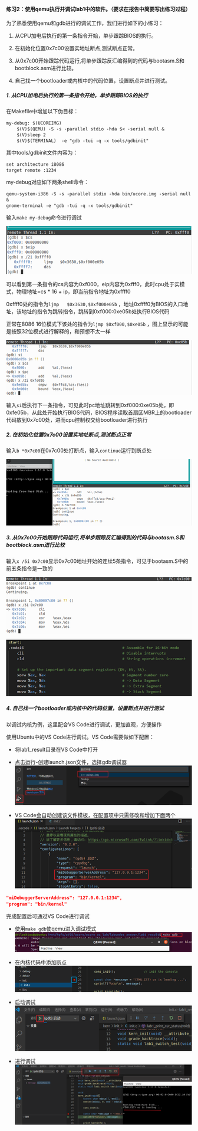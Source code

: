 #### 练习2：使用qemu执行并调试lab1中的软件。（要求在报告中简要写出练习过程）

为了熟悉使用qemu和gdb进行的调试工作，我们进行如下的小练习：

1. 从CPU加电后执行的第一条指令开始，单步跟踪BIOS的执行。

2. 在初始化位置0x7c00设置实地址断点,测试断点正常。

3. 从0x7c00开始跟踪代码运行,将单步跟踪反汇编得到的代码与bootasm.S和 bootblock.asm进行比较。

4. 自己找一个bootloader或内核中的代码位置，设置断点并进行测试。

   

##### 1. 从CPU加电后执行的第一条指令开始，单步跟踪BIOS的执行

在Makefile中增加以下伪目标：

```shell
my-debug: $(UCOREIMG)
	$(V)$(QEMU) -S -s -parallel stdio -hda $< -serial null &
	$(V)sleep 2
	$(V)$(TERMINAL)  -e "gdb -tui -q -x tools/gdbinit"
```

其中tools/gdbinit文件内容为：

```
set architecture i8086
target remote :1234
```

my-debug对应如下两条shell命令：

```shell
qemu-system-i386 -S -s -parallel stdio -hda bin/ucore.img -serial null &
gnome-terminal -e "gdb -tui -q -x tools/gdbinit"
```

输入`make my-debug`命令进行调试

![image-20200702135238365](report_ex2.assets/image-20200702135238365.png)

可以看到第一条指令的cs内容为0xf000，eip内容为0xfff0，此时cpu处于实模式，物理地址=cs * 16 + ip，即当前指令地址为0xffff0

0xffff0处的指令为`ljmp   $0x3630,$0xf000e05b` ，地址0xffff0为BIOS的入口地址，该地址的指令为跳转指令，跳转到0xf000:0xe05b处执行BIOS代码

正常在8086 16位模式下该处的指令为`ljmp $0xf000,$0xe05b` ，图上显示的可能是按照32位模式进行解释的，和预想不太一样

![image-20200702141951134](report_ex2.assets/image-20200702141951134.png)

输入`si`后执行下一条指令，可见此时pc地址跳转到0xf000:0xe05b处，即0xfe05b，从此处开始执行BIOS代码，BIOS程序读取首扇区MBR上的bootloader代码放到0x7c00处，进而cpu控制权交给bootloader进行执行



##### 2. 在初始化位置0x7c00设置实地址断点,测试断点正常

输入`b *0x7c00`在0x7c00处打断点，输入`continue`运行到断点处

![image-20200702142505195](report_ex2.assets/image-20200702142505195.png)



##### 3. 从0x7c00开始跟踪代码运行,将单步跟踪反汇编得到的代码与bootasm.S和 bootblock.asm进行比较

输入`x /5i 0x7c00`显示0x7c00地址开始的连续5条指令，可见于bootasm.S中的前五条指令是一致的

![image-20200702142732997](report_ex2.assets/image-20200702142732997.png)

![image-20200702142908450](report_ex2.assets/image-20200702142908450.png)



##### 4. 自己找一个bootloader或内核中的代码位置，设置断点并进行测试

以调试内核为例，这里配合VS Code进行调试，更加直观，方便操作

使用Ubuntu中的VS Code进行调试。VS Code需要做如下配置：

- 将lab1_result目录在VS Code中打开
- 点击运行-创建launch.json文件，选择gdb调试器
  ![img](report_ex2.assets/1159891-20200615225729286-455005839.png)

- VS Code会自动创建该文件模板，在配置项中只需修改和增加下面两个
  ![img](report_ex2.assets/1159891-20200615230019385-643686845.png)

```json
"miDebuggerServerAddress": "127.0.0.1:1234",
"program": "bin/kernel"
```

完成配置后可通过VS Code进行调试

- 使用`make gdb`使qemu进入调试模式
  ![img](report_ex2.assets/1159891-20200615230351956-937747373.png)
  
- 在内核代码中添加断点
  ![img](report_ex2.assets/1159891-20200615230501858-1901835862.png)
  
- 启动调试
  ![img](report_ex2.assets/1159891-20200615230548784-1783867404.png)
  
- 进行调试
  ![img](report_ex2.assets/1159891-20200615230742124-1756552416.png)